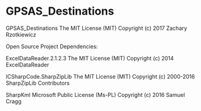 # GPSAS_Destinations

GPSAS_Destinations
The MIT License (MIT)
Copyright (c) 2017 Zachary Rzotkiewicz

Open Source Project Dependencies:

ExcelDataReader.2.1.2.3
The MIT License (MIT)
Copyright (c) 2014 ExcelDataReader

ICSharpCode.SharpZipLib
The MIT License (MIT)
Copyright (c) 2000-2016 SharpZipLib Contributors

SharpKml
Microsoft Public License (Ms-PL)
Copyright (c) 2016 Samuel Cragg
